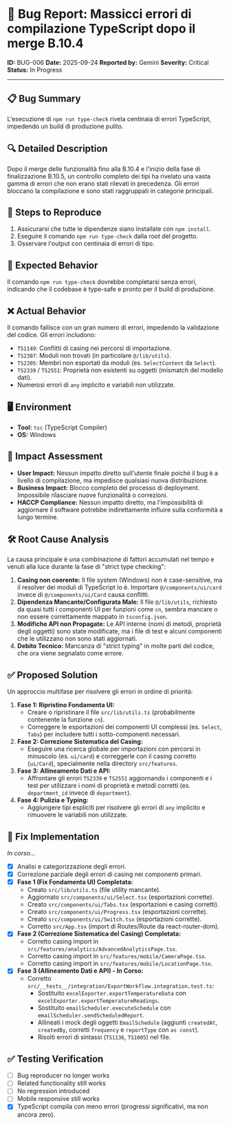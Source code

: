 # 🐛 Bug Report: Massicci errori di compilazione TypeScript dopo il merge B.10.4

**ID:** BUG-006
**Date:** 2025-09-24
**Reported by:** Gemini
**Severity:** Critical
**Status:** In Progress

---

## 📋 Bug Summary

L'esecuzione di `npm run type-check` rivela centinaia di errori TypeScript, impedendo un build di produzione pulito.

## 🔍 Detailed Description

Dopo il merge delle funzionalità fino alla B.10.4 e l'inizio della fase di finalizzazione B.10.5, un controllo completo dei tipi ha rivelato una vasta gamma di errori che non erano stati rilevati in precedenza. Gli errori bloccano la compilazione e sono stati raggruppati in categorie principali.

## 🔄 Steps to Reproduce

1. Assicurarsi che tutte le dipendenze siano installate con `npm install`.
2. Eseguire il comando `npm run type-check` dalla root del progetto.
3. Osservare l'output con centinaia di errori di tipo.

## 🎯 Expected Behavior

Il comando `npm run type-check` dovrebbe completarsi senza errori, indicando che il codebase è type-safe e pronto per il build di produzione.

## ❌ Actual Behavior

Il comando fallisce con un gran numero di errori, impedendo la validazione del codice. Gli errori includono:
- `TS1149`: Conflitti di casing nei percorsi di importazione.
- `TS2307`: Moduli non trovati (in particolare `@/lib/utils`).
- `TS2305`: Membri non esportati da moduli (es. `SelectContent` da `Select`).
- `TS2339` / `TS2551`: Proprietà non esistenti su oggetti (mismatch del modello dati).
- Numerosi errori di `any` implicito e variabili non utilizzate.

## 🖥️ Environment

- **Tool:** `tsc` (TypeScript Compiler)
- **OS:** Windows

## 📱 Impact Assessment

- **User Impact:** Nessun impatto diretto sull'utente finale poiché il bug è a livello di compilazione, ma impedisce qualsiasi nuova distribuzione.
- **Business Impact:** Blocco completo del processo di deployment. Impossibile rilasciare nuove funzionalità o correzioni.
- **HACCP Compliance:** Nessun impatto diretto, ma l'impossibilità di aggiornare il software potrebbe indirettamente influire sulla conformità a lungo termine.

## 🛠️ Root Cause Analysis

La causa principale è una combinazione di fattori accumulati nel tempo e venuti alla luce durante la fase di "strict type checking":
1.  **Casing non coerente:** Il file system (Windows) non è case-sensitive, ma il resolver dei moduli di TypeScript lo è. Importare `@/components/ui/card` invece di `@/components/ui/Card` causa conflitti.
2.  **Dipendenza Mancante/Configurata Male:** Il file `@/lib/utils`, richiesto da quasi tutti i componenti UI per funzioni come `cn`, sembra mancare o non essere correttamente mappato in `tsconfig.json`.
3.  **Modifiche API non Propagate:** Le API interne (nomi di metodi, proprietà degli oggetti) sono state modificate, ma i file di test e alcuni componenti che le utilizzano non sono stati aggiornati.
4.  **Debito Tecnico:** Mancanza di "strict typing" in molte parti del codice, che ora viene segnalato come errore.

## ✅ Proposed Solution

Un approccio multifase per risolvere gli errori in ordine di priorità:
1.  **Fase 1: Ripristino Fondamenta UI:**
    - Creare o ripristinare il file `src/lib/utils.ts` (probabilmente contenente la funzione `cn`).
    - Correggere le esportazioni dei componenti UI complessi (es. `Select`, `Tabs`) per includere tutti i sotto-componenti necessari.
2.  **Fase 2: Correzione Sistematica del Casing:**
    - Eseguire una ricerca globale per importazioni con percorsi in minuscolo (es. `ui/card`) e correggerle con il casing corretto (`ui/Card`), specialmente nella directory `src/features`.
3.  **Fase 3: Allineamento Dati e API:**
    - Affrontare gli errori `TS2339` e `TS2551` aggiornando i componenti e i test per utilizzare i nomi di proprietà e metodi corretti (es. `department_id` invece di `department`).
4.  **Fase 4: Pulizia e Typing:**
    - Aggiungere tipi espliciti per risolvere gli errori di `any` implicito e rimuovere le variabili non utilizzate.

## 🧪 Fix Implementation

*In corso...*
- [x] Analisi e categorizzazione degli errori.
- [x] Correzione parziale degli errori di casing nei componenti primari.
- [x] **Fase 1 (Fix Fondamenta UI) Completata:**
    - Creato `src/lib/utils.ts` (file utility mancante).
    - Aggiornato `src/components/ui/Select.tsx` (esportazioni corrette).
    - Creato `src/components/ui/Tabs.tsx` (esportazioni e casing corretti).
    - Creato `src/components/ui/Progress.tsx` (esportazioni corrette).
    - Creato `src/components/ui/Switch.tsx` (esportazioni corrette).
    - Corretto `src/App.tsx` (import di Routes/Route da react-router-dom).
- [x] **Fase 2 (Correzione Sistematica del Casing) Completata:**
    - Corretto casing import in `src/features/analytics/AdvancedAnalyticsPage.tsx`.
    - Corretto casing import in `src/features/mobile/CameraPage.tsx`.
    - Corretto casing import in `src/features/mobile/LocationPage.tsx`.
- [x] **Fase 3 (Allineamento Dati e API) - In Corso:**
    - Corretto `src/__tests__/integration/ExportWorkflow.integration.test.ts`:
        - Sostituito `excelExporter.exportTemperatureData` con `excelExporter.exportTemperatureReadings`.
        - Sostituito `emailScheduler.executeSchedule` con `emailScheduler.sendScheduledReport`.
        - Allineati i mock degli oggetti `EmailSchedule` (aggiunti `createdAt`, `createdBy`, corretti `frequency` e `reportType` con `as const`).
        - Risolti errori di sintassi (`TS1136`, `TS1005`) nel file.

## ✅ Testing Verification

- [ ] Bug reproducer no longer works
- [ ] Related functionality still works
- [ ] No regression introduced
- [ ] Mobile responsive still works
- [x] TypeScript compila con meno errori (progressi significativi, ma non ancora zero).
